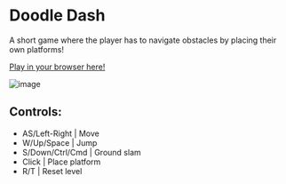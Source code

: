 # Doodle Dash

A short game where the player has to navigate obstacles by placing their own platforms!

[Play in your browser here!](https://fire-entity.itch.io/doodle-dash)

![image](https://github.com/user-attachments/assets/9c824965-20fb-48cb-9635-5daac51f0d4c)


## Controls:

  - AS/Left-Right | Move
  - W/Up/Space | Jump
  - S/Down/Ctrl/Cmd | Ground slam
  - Click | Place platform
  - R/T | Reset level
